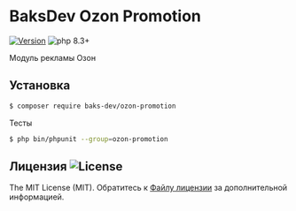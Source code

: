 # BaksDev Ozon Promotion

[![Version](https://img.shields.io/badge/version-7.1.8-blue)](https://github.com/baks-dev/ozon-promotion/releases)
![php 8.3+](https://img.shields.io/badge/php-min%208.3-red.svg)

Модуль рекламы Озон

## Установка

``` bash
$ composer require baks-dev/ozon-promotion
```

Тесты

``` bash
$ php bin/phpunit --group=ozon-promotion
```

## Лицензия ![License](https://img.shields.io/badge/MIT-green)

The MIT License (MIT). Обратитесь к [Файлу лицензии](LICENSE.md) за дополнительной информацией.
